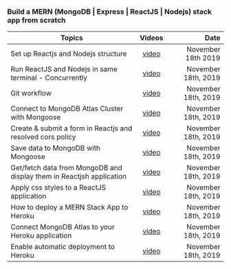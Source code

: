 ### Build a MERN (MongoDB | Express | ReactJS | Nodejs) stack app from scratch

| Topics          | Videos                                                               | Date                |
| -------         |:--------------------------------------------------------------------:| -------------------:|
| Set up Reactjs and Nodejs structure | [video](https://youtu.be/bc2pOPeQyOs)| November 18th 2019 |
| Run ReactJS and Nodejs in same terminal - Concurrently | [video](https://youtu.be/1REonFsWBbY)| November 18th, 2019 |
| Git workflow | [video](https://www.youtube.com/watch?v=uvqlFuJWcXM)| November 18th, 2019 |
| Connect to MongoDB Atlas Cluster with Mongoose | [video](https://youtu.be/OuCrHynro0w)| November 18th, 2019 |
| Create & submit a form in Reactjs and resolved cors policy | [video](https://youtu.be/yITlR9vDXXo)| November 18th, 2019 |
| Save data to MongoDB with Mongoose | [video](https://youtu.be/jwVCgueYcgE)| November 18th, 2019 |
| Get/fetch data from MongoDB and display them in Reactjsh application | [video](https://youtu.be/Mfp94RjugWQ)| November 18th, 2019 |
| Apply css styles to a ReactJS application | [video](https://youtu.be/xDsjAk54JSY)| November 18th, 2019 |
| How to deploy a MERN Stack App to Heroku | [video](https://youtu.be/5PaUiPyBDJY)| November 18th, 2019 |
| Connect MongoDB Atlas to your Heroku application | [video](https://youtu.be/imR9LlbG3pU)| November 18th, 2019 |
| Enable automatic deployment to Heroku | [video](https://youtu.be/y_7czmJXK_c)| November 18th, 2019 |
